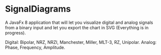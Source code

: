# SignalDiagrams
A JavaFx 8 application that will let you visualize digital and analog signals from a binary input and let you export the chart in SVG (Everything is in progress).

Digital: Bipolar, NRZ, NRZI, Manchester, Miller, MLT-3, RZ, Unipolar.
Analog: Phase, Frequency, Amplitude.